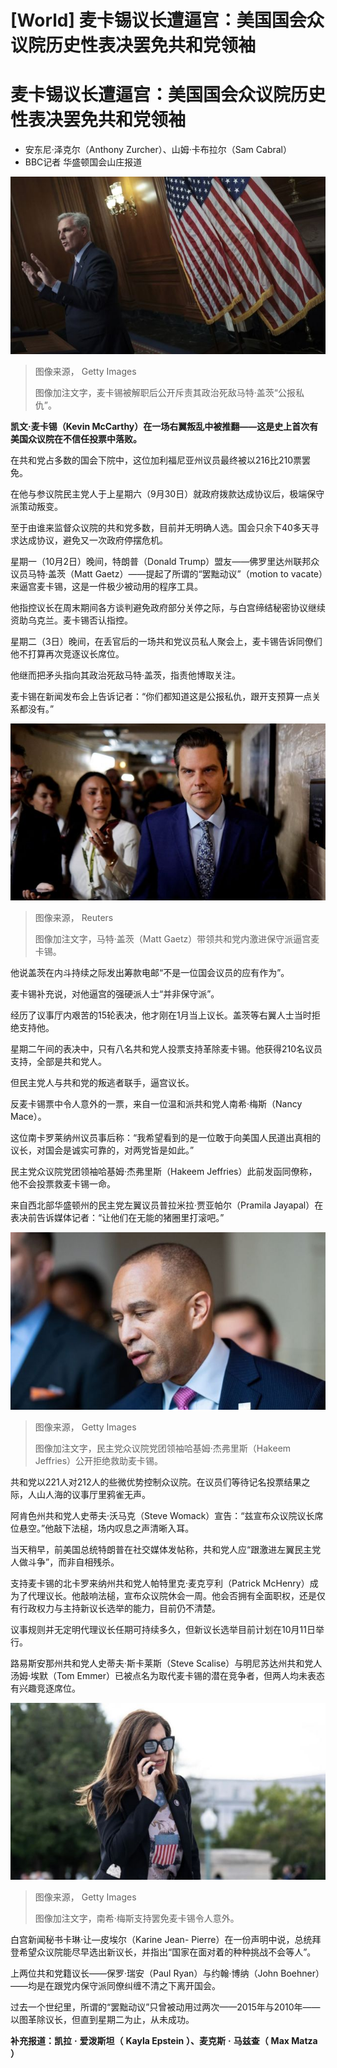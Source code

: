 # [World] 麦卡锡议长遭逼宫：美国国会众议院历史性表决罢免共和党领袖

#  麦卡锡议长遭逼宫：美国国会众议院历史性表决罢免共和党领袖

  * 安东尼·泽克尔（Anthony Zurcher）、山姆·卡布拉尔（Sam Cabral） 
  * BBC记者 华盛顿国会山庄报道 


![麦卡锡被解职后会见记者（3/10/2023）](_131324765_gettyimages-1715882322.jpg)

> 图像来源，  Getty Images
>
> 图像加注文字，麦卡锡被解职后公开斥责其政治死敌马特·盖茨“公报私仇”。

**凯文·麦卡锡（Kevin McCarthy）在一场右翼叛乱中被推翻——这是史上首次有美国众议院在不信任投票中落败。**

在共和党占多数的国会下院中，这位加利福尼亚州议员最终被以216比210票罢免。

在他与参议院民主党人于上星期六（9月30日）就政府拨款达成协议后，极端保守派策动叛变。

至于由谁来监督众议院的共和党多数，目前并无明确人选。国会只余下40多天寻求达成协议，避免又一次政府停摆危机。


星期一（10月2日）晚间，特朗普（Donald Trump）盟友——佛罗里达州联邦众议员马特·盖茨（Matt Gaetz）——提起了所谓的“罢黜动议”（motion to vacate）来逼宫麦卡锡，这是一件极少被动用的程序工具。

他指控议长在周末期间各方谈判避免政府部分关停之际，与白宫缔结秘密协议继续资助乌克兰。麦卡锡否认指控。

星期二（3日）晚间，在丢官后的一场共和党议员私人聚会上，麦卡锡告诉同僚们他不打算再次竞逐议长席位。

他继而把矛头指向其政治死敌马特·盖茨，指责他博取关注。

麦卡锡在新闻发布会上告诉记者：“你们都知道这是公报私仇，跟开支预算一点关系都没有。”

![马特·盖茨（Matt Gaetz）在国会山庄出席众议院共和党党团聚会后被记者追访（3/10/2023）](_131324767_001714.2023-10-04t001445z_1057047328_rc22l3aayou0_rtrmadp_3_usa-congress-mccarthy.jpg)

> 图像来源，  Reuters
>
> 图像加注文字，马特·盖茨（Matt Gaetz）带领共和党内激进保守派逼宫麦卡锡。

他说盖茨在内斗持续之际发出筹款电邮“不是一位国会议员的应有作为”。

麦卡锡补充说，对他逼宫的强硬派人士“并非保守派”。

经历了议事厅内艰苦的15轮表决，他才刚在1月当上议长。盖茨等右翼人士当时拒绝支持他。

星期二午间的表决中，只有八名共和党人投票支持革除麦卡锡。他获得210名议员支持，全部是共和党人。

但民主党人与共和党的叛逃者联手，逼宫议长。

反麦卡锡票中令人意外的一票，来自一位温和派共和党人南希·梅斯（Nancy Mace）。

这位南卡罗莱纳州议员事后称：“我希望看到的是一位敢于向美国人民道出真相的议长，对国会是诚实可靠的，对两党皆是如此。”

民主党众议院党团领袖哈基姆·杰弗里斯（Hakeem Jeffries）此前发函同僚称，他不会投票救麦卡锡一命。

来自西北部华盛顿州的民主党左翼议员普拉米拉·贾亚帕尔（Pramila Jayapal）在表决前告诉媒体记者：“让他们在无能的猪圈里打滚吧。”

![哈基姆·杰弗里斯（3/10/2023）](_131324768_d22fc51a-a76f-48d7-ba8d-88b8c9f5b0fd.jpg)

> 图像来源，  Getty Images
>
> 图像加注文字，民主党众议院党团领袖哈基姆·杰弗里斯（Hakeem Jeffries）公开拒绝救助麦卡锡。

共和党以221人对212人的些微优势控制众议院。在议员们等待记名投票结果之际，人山人海的议事厅里鸦雀无声。

阿肯色州共和党人史蒂夫·沃马克（Steve Womack）宣告：“兹宣布众议院议长席位悬空。”他敲下法槌，场内叹息之声清晰入耳。

当天稍早，前美国总统特朗普在社交媒体发帖称，共和党人应“跟激进左翼民主党人做斗争”，而非自相残杀。

支持麦卡锡的北卡罗来纳州共和党人帕特里克·麦克亨利（Patrick McHenry）成为了代理议长。他敲响法槌，宣布众议院休会一周。他会否拥有全面职权，还是仅有行政权力与主持新议长选举的能力，目前仍不清楚。

议事规则并无定明代理议长任期可持续多久，但新议长选举目前计划在10月11日举行。

路易斯安那州共和党人史蒂夫·斯卡莱斯（Steve Scalise）与明尼苏达州共和党人汤姆·埃默（Tom Emmer）已被点名为取代麦卡锡的潜在竞争者，但两人均未表态有兴趣竞逐席位。

![南希·梅斯（3/10/2023）](_131324769_24df50bb-5038-4bcf-babd-7762d1544505.jpg)

> 图像来源，  Getty Images
>
> 图像加注文字，南希·梅斯支持罢免麦卡锡令人意外。

白宫新闻秘书卡琳·让—皮埃尔（Karine Jean- Pierre）在一份声明中说，总统拜登希望众议院能尽早选出新议长，并指出“国家在面对着的种种挑战不会等人”。

上两位共和党籍议长——保罗·瑞安（Paul Ryan）与约翰·博纳（John Boehner）——均是在跟党内保守派同僚纠缠不清之下离开国会。

过去一个世纪里，所谓的“罢黜动议”只曾被动用过两次——2015年与2010年——以图革除议长，但直到星期二为止，从未成功。

**补充报道：凯拉** **·** **爱泼斯坦（** **Kayla Epstein** **）、麦克斯** **·** **马兹查（** **Max Matza** **）**


